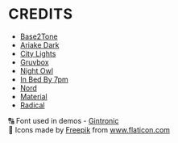 <h1 style="border-bottom: none; letter-spacing: 1px; text-transform: uppercase";>Credits</h1>

- [Base2Tone](https://marketplace.visualstudio.com/items?itemName=Atelierbram.base2tone-vscode-themes)
- [Ariake Dark](https://marketplace.visualstudio.com/items?itemName=wart.ariake-dark)
- [City Lights](https://marketplace.visualstudio.com/items?itemName=Yummygum.city-lights-theme)
- [Gruvbox](https://github.com/jdinhify/vscode-theme-gruvbox)
- [Night Owl](https://marketplace.visualstudio.com/items?itemName=sdras.night-owl)
- [In Bed By 7pm](https://marketplace.visualstudio.com/items?itemName=sdras.inbedby7pm)
- [Nord](https://marketplace.visualstudio.com/items?itemName=arcticicestudio.nord-visual-studio-code)
- [Material](https://github.com/material-theme/vsc-material-theme)
- [Radical](https://marketplace.visualstudio.com/items?itemName=dhedgecock.radical-vscode)

🔠 Font used in demos - [Gintronic](https://bboxtype.com/typefaces/Gintronic/#!layout=specimen)
<br>
🌸 Icons made by <a href="https://www.flaticon.com/authors/freepik" title="Freepik">Freepik</a> from <a href="https://www.flaticon.com/" title="Flaticon"> www.flaticon.com</a>
